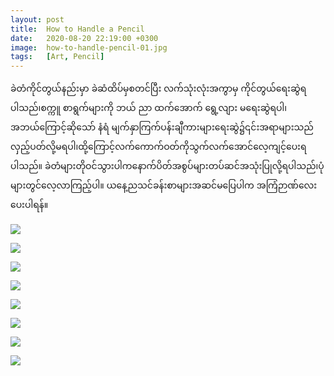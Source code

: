 ```yaml
---
layout: post
title:  How to Handle a Pencil
date:   2020-08-20 22:19:00 +0300
image:  how-to-handle-pencil-01.jpg
tags:   [Art, Pencil] 
---
```

ခဲတံကိုင်တွယ်နည်းမှာ ခဲဆံထိပ်မှစတင်ပြီး လက်သုံးလုံးအကွာမှ ကိုင်တွယ်ရေးဆွဲရပါသည်၊စက္ကူ စာရွက်များကို ဘယ် ညာ ထက်အောက် ရွေ့လျား မရေးဆွဲရပါ၊အဘယ်ကြောင့်ဆိုသော် နံရံ မျက်နှာကြက်ပန်းချီကားများရေးဆွဲ၌၎င်းအရာများသည်လှည့်ပတ်လို့မရပါ၊ထို့ကြောင့်လက်ကောက်ဝတ်ကိုသွက်လက်အောင်လေ့ကျင့်ပေးရပါသည်။
ခဲတံများတိုဝင်သွားပါကနောက်ပိတ်အစွပ်များတပ်ဆင်အသုံးပြုလို့ရပါသည်၊ပုံများတွင်လေ့လာကြည့်ပါ။
ယနေ့ညသင်ခန်းစာများအဆင်မပြေပါက အကြံဉာဏ်လေးပေးပါရန်။

![]({{site.baseurl}}/img/how-to-handle-pencil-01.jpg)

![]({{site.baseurl}}/img/how-to-handle-pencil-02.jpg)

![]({{site.baseurl}}/img/how-to-handle-pencil-03.jpg)

![]({{site.baseurl}}/img/how-to-handle-pencil-04.jpg)

![]({{site.baseurl}}/img/how-to-handle-pencil-05.jpg)

![]({{site.baseurl}}/img/how-to-handle-pencil-06.jpg)

![]({{site.baseurl}}/img/how-to-handle-pencil-07.jpg)

![]({{site.baseurl}}/img/how-to-handle-pencil-08.jpg)

